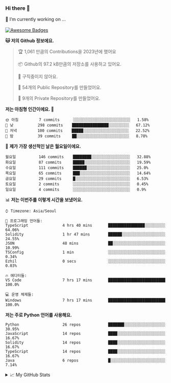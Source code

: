 ### Hi there 👋 
🔭 I’m currently working on ... </br></br>
[![Awesome Badges](https://img.shields.io/badge/Introduce-EN-green.svg)](https://github.com/tlatkdgus1/tlatkdgus1/blob/main/README.md.en)

<!--START_SECTION:waka-->
**🐱 저의 Github 정보에요.** 

> 🏆 1,061 만큼의 Contributions을 2023년에 했어요
 > 
> 📦 Github의 97.2 kB만큼의 저장소를 사용하고 있어요. 
 > 
> 🚫 구직중이지 않아요.
 > 
> 📜 54개의 Public Repository를 만들었어요. 
 > 
> 🔑 9개의 Private Repository를 만들었어요.  

**저는 아침형 인간이에요. 🐤** 

```text
🌞 아침         7 commits      ░░░░░░░░░░░░░░░░░░░░░░░░░   1.58% 
🌆 낮　         298 commits    ████████████████░░░░░░░░░   67.12% 
🌃 저녁         100 commits    █████░░░░░░░░░░░░░░░░░░░░   22.52% 
🌙 밤　         39 commits     ██░░░░░░░░░░░░░░░░░░░░░░░   8.78%

```
📅 **제가 가장 생산적인 날은 월요일이에요.** 

```text
월요일          146 commits    ████████░░░░░░░░░░░░░░░░░   32.88% 
화요일          87 commits     █████░░░░░░░░░░░░░░░░░░░░   19.59% 
수요일          111 commits    ██████░░░░░░░░░░░░░░░░░░░   25.0% 
목요일          65 commits     ███░░░░░░░░░░░░░░░░░░░░░░   14.64% 
금요일          29 commits     █░░░░░░░░░░░░░░░░░░░░░░░░   6.53% 
토요일          2 commits      ░░░░░░░░░░░░░░░░░░░░░░░░░   0.45% 
일요일          4 commits      ░░░░░░░░░░░░░░░░░░░░░░░░░   0.9%

```


📊 **저는 이번주를 이렇게 시간을 보냈어요.** 

```text
⌚︎ Timezone: Asia/Seoul

💬 프로그래밍 언어들: 
TypeScript               4 hrs 40 mins       ████████████████░░░░░░░░░   64.06% 
Solidity                 1 hr 47 mins        ██████░░░░░░░░░░░░░░░░░░░   24.55% 
JSON                     48 mins             ██░░░░░░░░░░░░░░░░░░░░░░░   10.99% 
TSConfig                 1 min               ░░░░░░░░░░░░░░░░░░░░░░░░░   0.34% 
Ezhil                    0 secs              ░░░░░░░░░░░░░░░░░░░░░░░░░   0.03%

🔥 에디터들: 
VS Code                  7 hrs 17 mins       █████████████████████████   100.0%

💻 운영 체제들: 
Windows                  7 hrs 17 mins       █████████████████████████   100.0%

```

**저는 주로 Python 언어를 사용해요.** 

```text
Python                   26 repos            ███████░░░░░░░░░░░░░░░░░░   30.95% 
JavaScript               14 repos            ████░░░░░░░░░░░░░░░░░░░░░   16.67% 
Solidity                 14 repos            ████░░░░░░░░░░░░░░░░░░░░░   16.67% 
TypeScript               14 repos            ████░░░░░░░░░░░░░░░░░░░░░   16.67% 
Java                     6 repos             █░░░░░░░░░░░░░░░░░░░░░░░░   7.14%

```



<!--END_SECTION:waka-->

<details>
<summary>📈 My GitHub Stats</summary>
<p align="center"> <img src="https://github-readme-stats.vercel.app/api?username=tlatkdgus1&show_icons=true" alt="tlatkdgus1" />
</details>
